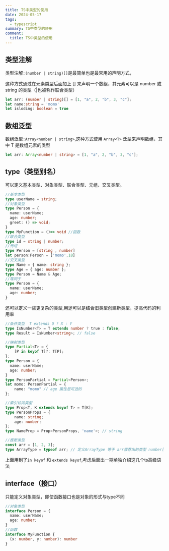 ```yaml
---
title: TS中类型的使用
date: 2024-05-17
tags: 
  - typescript
summary: TS中类型的使用
comment:
  title: TS中类型的使用
---
```

## 类型注解
类型注解`:(number | string)[]`是最简单也是最常用的声明方式，

这种方式通过在元素类型后面加上 [] 来声明一个数组，其元素可以是 number 或 string 的类型（|也被称作联合类型）
```ts
let arr: (number | string)[] = [1, "a", 2, "b", 3, "c"];
let name:string = 'momo'
let isloding: boolean = true
```

## 数组泛型
数组泛型`:Array<number | string>`,这种方式使用 `Array<T>` 泛型来声明数组，其中 T 是数组元素的类型
```ts
let arr: Array<number | string> = [1, "a", 2, "b", 3, "c"];
```

## type（类型别名）
可以定义基本类型、对象类型、联合类型、元组、交叉类型。
```ts
//基本类型
type userName = string;
//对象类型
type Person = {
  name: userName;
  age: number;
  greet: () => void;
}
type MyFunction = ()=> void //函数
//联合类型
type id = string | number;  
//元组
type Person = [string , number]
let person:Person = ['momo',18]
//交叉类型
type Name = { name: string };  
type Age = { age: number };  
type Person = Name & Age;
//等同于
type Person = {
  name: userName;
  age: number;
}
```

还可以定义一些更复杂的类型,用途可以是结合旧类型创建新类型，提高代码的利用率

```ts
//条件类型  T extends U ? X : Y
type IsNumber<T> = T extends number ? true : false;  
type Result = IsNumber<string>; // false  

//映射类型 
type Partial<T> = {  
    [P in keyof T]?: T[P];  
};
type Person = {
  name: userName;
  age: number;
}
type PersonPartial = Partial<Person>;
let momo: PersonPartial = {  
    name: "momo" // age 属性是可选的  
};

//索引访问类型
type Prop<T, K extends keyof T> = T[K];
type PersonProps = {  
    name: string;  
    age: number;  
};  
type NameProp = Prop<PersonProps, 'name'>; // string

//推断类型
const arr = [1, 2, 3];
type ArrayType = typeof arr; // 定义ArrayType 等于 arr推荐出的类型 number[]

```
上面用到了`in keyof` 和 `extends keyof`,考虑后面出一期单独介绍这几个ts高级语法


## interface（接口）
只能定义对象类型，即使函数接口也是对象的形式与type不同
```ts
//对象类型
interface Person = {
  name: userName;
  age: number;
}
//函数
interface MyFunction {
  (x: number, y: number): number
}
```